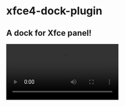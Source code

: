 # xfce4-dock-plugin
## A dock for Xfce panel!

![](https://davekeogh.github.io/xfce4-dock-plugin/previews.webm)

